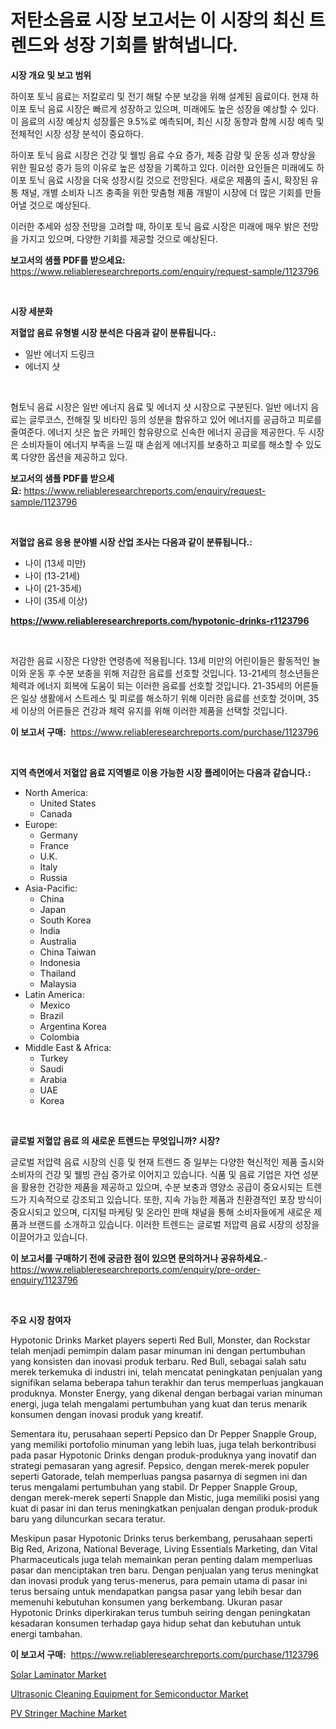 <p><h1>저탄소음료 시장 보고서는 이 시장의 최신 트렌드와 성장 기회를 밝혀냅니다.</h1></p><p><strong>시장 개요 및 보고 범위</strong></p>
<p><p>하이포 토닉 음료는 저칼로리 및 전기 해탈 수분 보강을 위해 설계된 음료이다. 현재 하이포 토닉 음료 시장은 빠르게 성장하고 있으며, 미래에도 높은 성장을 예상할 수 있다. 이 음료의 시장 예상치 성장률은 9.5%로 예측되며, 최신 시장 동향과 함께 시장 예측 및 전체적인 시장 성장 분석이 중요하다. </p><p>하이포 토닉 음료 시장은 건강 및 웰빙 음료 수요 증가, 체중 감량 및 운동 성과 향상을 위한 필요성 증가 등의 이유로 높은 성장을 기록하고 있다. 이러한 요인들은 미래에도 하이포 토닉 음료 시장을 더욱 성장시킬 것으로 전망된다. 새로운 제품의 출시, 확장된 유통 채널, 개별 소비자 니즈 충족을 위한 맞춤형 제품 개발이 시장에 더 많은 기회를 만들어낼 것으로 예상된다.</p><p>이러한 추세와 성장 전망을 고려할 때, 하이포 토닉 음료 시장은 미래에 매우 밝은 전망을 가지고 있으며, 다양한 기회를 제공할 것으로 예상된다.</p></p>
<p><strong>보고서의 샘플 PDF를 받으세요:</strong> <a href="https://www.reliableresearchreports.com/enquiry/request-sample/1123796">https://www.reliableresearchreports.com/enquiry/request-sample/1123796</a></p>
<p>&nbsp;</p>
<p><strong>시장 세분화</strong></p>
<p><strong>저혈압 음료 유형별 시장 분석은 다음과 같이 분류됩니다.:</strong></p>
<p><ul><li>일반 에너지 드링크</li><li>에너지 샷</li></ul></p>
<p>&nbsp;</p>
<p><p>혐토닉 음료 시장은 일반 에너지 음료 및 에너지 샷 시장으로 구분된다. 일반 에너지 음료는 글루코스, 전해질 및 비타민 등의 성분을 함유하고 있어 에너지를 공급하고 피로를 줄여준다. 에너지 샷은 높은 카페인 함유량으로 신속한 에너지 공급을 제공한다. 두 시장은 소비자들이 에너지 부족을 느낄 때 손쉽게 에너지를 보충하고 피로를 해소할 수 있도록 다양한 옵션을 제공하고 있다.</p></p>
<p><strong>보고서의 샘플 PDF를 받으세요:</strong>&nbsp;<a href="https://www.reliableresearchreports.com/enquiry/request-sample/1123796">https://www.reliableresearchreports.com/enquiry/request-sample/1123796</a></p>
<p>&nbsp;</p>
<p><strong> 저혈압 음료 응용 분야별 시장 산업 조사는 다음과 같이 분류됩니다.:</strong></p>
<p><ul><li>나이 (13세 미만)</li><li>나이 (13-21세)</li><li>나이 (21-35세)</li><li>나이 (35세 이상)</li></ul></p>
<p><strong><a href="https://www.reliableresearchreports.com/hypotonic-drinks-r1123796">https://www.reliableresearchreports.com/hypotonic-drinks-r1123796</a></strong></p>
<p>&nbsp;</p>
<p><p>저감한 음료 시장은 다양한 연령층에 적용됩니다. 13세 미만의 어린이들은 활동적인 놀이와 운동 후 수분 보충을 위해 저감한 음료를 선호할 것입니다. 13-21세의 청소년들은 체력과 에너지 회복에 도움이 되는 이러한 음료를 선호할 것입니다. 21-35세의 어른들은 일상 생활에서 스트레스 및 피로를 해소하기 위해 이러한 음료를 선호할 것이며, 35세 이상의 어른들은 건강과 체력 유지를 위해 이러한 제품을 선택할 것입니다.</p></p>
<p><strong>이 보고서 구매:</strong>&nbsp; <a href="https://www.reliableresearchreports.com/purchase/1123796">https://www.reliableresearchreports.com/purchase/1123796</a></p>
<p>&nbsp;</p>
<p><strong>지역 측면에서 저혈압 음료 지역별로 이용 가능한 시장 플레이어는 다음과 같습니다.:</strong></p>
<p><ul>
    <li>
        North America:
        <ul>
            <li>United States</li>
            <li>Canada</li>
        </ul>
    </li>
    <li>
        Europe:
        <ul>
            <li>Germany</li>
            <li>France</li>
            <li>U.K.</li>
            <li>Italy</li>
            <li>Russia</li>
        </ul>
    </li>
    <li>
        Asia-Pacific:
        <ul>
            <li>China</li>
            <li>Japan</li>
            <li>South Korea</li>
            <li>India</li>
            <li>Australia</li>
            <li>China Taiwan</li>
            <li>Indonesia</li>
            <li>Thailand</li>
            <li>Malaysia</li>
        </ul>
    </li>
    <li>
        Latin America:
        <ul>
            <li>Mexico</li>
            <li>Brazil</li>
            <li>Argentina Korea</li>
            <li>Colombia</li>
        </ul>
    </li>
    <li>
        Middle East & Africa:
        <ul>
            <li>Turkey</li>
            <li>Saudi</li>
            <li>Arabia</li>
            <li>UAE</li>
            <li>Korea</li>
        </ul>
    </li>
    </ul></p>
<p>&nbsp;</p>
<p><strong>글로벌 저혈압 음료 의 새로운 트렌드는 무엇입니까? 시장?</strong></p>
<p><p>글로벌 저압력 음료 시장의 신흥 및 현재 트렌드 중 일부는 다양한 혁신적인 제품 출시와 소비자의 건강 및 웰빙 관심 증가로 이어지고 있습니다. 식품 및 음료 기업은 자연 성분을 활용한 건강한 제품을 제공하고 있으며, 수분 보충과 영양소 공급이 중요시되는 트렌드가 지속적으로 강조되고 있습니다. 또한, 지속 가능한 제품과 친환경적인 포장 방식이 중요시되고 있으며, 디지털 마케팅 및 온라인 판매 채널을 통해 소비자들에게 새로운 제품과 브랜드를 소개하고 있습니다. 이러한 트렌드는 글로벌 저압력 음료 시장의 성장을 이끌어가고 있습니다.</p></p>
<p><strong>이 보고서를 구매하기 전에 궁금한 점이 있으면 문의하거나 공유하세요.</strong>- <a href="https://www.reliableresearchreports.com/enquiry/pre-order-enquiry/1123796">https://www.reliableresearchreports.com/enquiry/pre-order-enquiry/1123796</a></p>
<p>&nbsp;</p>
<p><strong>주요 시장 참여자</strong></p>
<p><p>Hypotonic Drinks Market players seperti Red Bull, Monster, dan Rockstar telah menjadi pemimpin dalam pasar minuman ini dengan pertumbuhan yang konsisten dan inovasi produk terbaru. Red Bull, sebagai salah satu merek terkemuka di industri ini, telah mencatat peningkatan penjualan yang signifikan selama beberapa tahun terakhir dan terus memperluas jangkauan produknya. Monster Energy, yang dikenal dengan berbagai varian minuman energi, juga telah mengalami pertumbuhan yang kuat dan terus menarik konsumen dengan inovasi produk yang kreatif.</p><p>Sementara itu, perusahaan seperti Pepsico dan Dr Pepper Snapple Group, yang memiliki portofolio minuman yang lebih luas, juga telah berkontribusi pada pasar Hypotonic Drinks dengan produk-produknya yang inovatif dan strategi pemasaran yang agresif. Pepsico, dengan merek-merek populer seperti Gatorade, telah memperluas pangsa pasarnya di segmen ini dan terus mengalami pertumbuhan yang stabil. Dr Pepper Snapple Group, dengan merek-merek seperti Snapple dan Mistic, juga memiliki posisi yang kuat di pasar ini dan terus meningkatkan penjualan dengan produk-produk baru yang diluncurkan secara teratur.</p><p>Meskipun pasar Hypotonic Drinks terus berkembang, perusahaan seperti Big Red, Arizona, National Beverage, Living Essentials Marketing, dan Vital Pharmaceuticals juga telah memainkan peran penting dalam memperluas pasar dan menciptakan tren baru. Dengan penjualan yang terus meningkat dan inovasi produk yang terus-menerus, para pemain utama di pasar ini terus bersaing untuk mendapatkan pangsa pasar yang lebih besar dan memenuhi kebutuhan konsumen yang berkembang. Ukuran pasar Hypotonic Drinks diperkirakan terus tumbuh seiring dengan peningkatan kesadaran konsumen terhadap gaya hidup sehat dan kebutuhan untuk energi tambahan.</p></p>
<p><strong>이 보고서 구매:</strong>&nbsp;&nbsp;<a href="https://www.reliableresearchreports.com/purchase/1123796">https://www.reliableresearchreports.com/purchase/1123796</a></p>
<p><p><a href="https://www.linkedin.com/pulse/solar-laminator-market-research-report-provides-critical-insights-jiuyc?trackingId=fUwpjzHMYDASTYxV1puyKg%3D%3D">Solar Laminator Market</a></p><p><a href="https://www.linkedin.com/pulse/ultrasonic-cleaning-equipment-semiconductor-market-research-vledc?trackingId=ZdxXyRK43yYjTiQL0e1Y%2Fw%3D%3D">Ultrasonic Cleaning Equipment for Semiconductor Market</a></p><p><a href="https://www.linkedin.com/pulse/global-pv-stringer-machine-market-size-trends-insights-projections-6zhpc?trackingId=LhAySPRbMwCVbrc1tSB%2B4g%3D%3D">PV Stringer Machine Market</a></p></p>